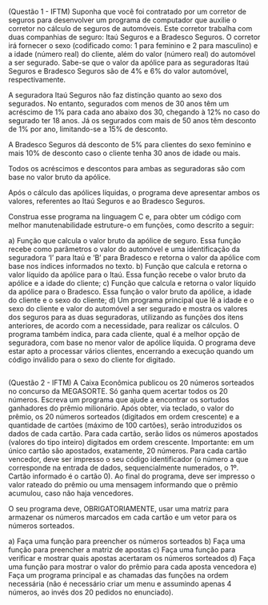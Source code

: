 (Questão 1 - IFTM) Suponha que você foi contratado por um corretor de seguros para desenvolver um programa de computador que auxilie o corretor no cálculo de seguros de automóveis. Este corretor trabalha com duas companhias de seguro: Itaú Seguros e a Bradesco Seguros. O corretor irá fornecer o sexo (codificado como: 1 para feminino e 2 para masculino) e a idade (número real) do cliente, além do valor (número real) do automóvel a ser segurado. Sabe-se que o valor da apólice para as seguradoras Itaú Seguros e Bradesco Seguros são de 4% e 6% do valor automóvel, respectivamente.

A seguradora Itaú Seguros não faz distinção quanto ao sexo dos segurados. No entanto, segurados com menos de 30 anos têm um acréscimo de 1% para cada ano abaixo dos 30, chegando à 12% no caso do segurado ter 18 anos. Já os segurados com mais de 50 anos têm desconto de 1% por ano, limitando-se a 15% de desconto.

A Bradesco Seguros dá desconto de 5% para clientes do sexo feminino e mais 10% de desconto caso o cliente tenha 30 anos de idade ou mais.

Todos os acréscimos e descontos para ambas as seguradoras são com base no valor bruto da apólice. 

Após o cálculo das apólices líquidas, o programa deve apresentar ambos os valores, referentes ao Itaú Seguros e ao Bradesco Seguros.

Construa esse programa na linguagem C e, para obter um código com melhor manutenabilidade estruture-o em funções, como descrito a seguir:

a)    Função que calcula o valor bruto da apólice de seguro. Essa função recebe como parâmetros o valor do automóvel e uma identificação da seguradora ‘I’ para Itaú e ‘B’ para Bradesco e retorna o valor da apólice com base nos índices informados no texto.
b)    Função que calcula e retorna o valor líquido da apólice para o Itaú. Essa função recebe o valor bruto da apólice e a idade do cliente;
c)    Função que calcula e retorna o valor líquido da apólice para o Bradesco. Essa função o valor bruto da apólice, a idade do cliente e o sexo do cliente;
d)    Um programa principal que lê a idade e o sexo do cliente e valor do automóvel a ser segurado e mostra os valores dos seguros para as duas seguradoras, utilizando as funções dos itens anteriores, de acordo com a necessidade, para realizar os cálculos. O programa também indica, para cada cliente, qual é a melhor opção de seguradora, com base no menor valor de apólice líquida. O programa deve estar apto a processar vários clientes, encerrando a execução quando um código inválido para o sexo do cliente for digitado.

##

(Questão 2 - IFTM) A Caixa Econômica publicou os 20 números sorteados no concurso da MEGASORTE. Só ganha quem acertar todos os 20 números. Escreva um programa que ajude a encontrar os sortudos ganhadores do prêmio milionário. Após obter, via teclado, o valor do prêmio, os 20 números sorteados (digitados em ordem crescente) e a quantidade de cartões (máximo de 100 cartões), serão introduzidos os dados de cada cartão. Para cada cartão, serão lidos os números apostados (valores do tipo inteiro) digitados em ordem crescente. Importante: em um único cartão são apostados, exatamente, 20 números. Para cada cartão vencedor, deve ser impresso o seu código identificador (o número a que corresponde na entrada de dados, sequencialmente numerados, o 1º. Cartão informado é o cartão 0). Ao final do programa, deve ser impresso o valor rateado do prêmio ou uma mensagem informando que o prêmio acumulou, caso não haja vencedores.

O seu programa deve, OBRIGATORIAMENTE, usar uma matriz para armazenar os números marcados em cada cartão e um vetor para os números sorteados.

a)    Faça uma função para preencher os números sorteados
b)    Faça uma função para preencher a matriz de apostas
c)    Faça uma função para verificar e mostrar quais apostas acertaram os números sorteados
d)    Faça uma função para mostrar o valor do prêmio para cada aposta vencedora
e)    Faça um programa principal e as chamadas das funções na ordem necessária (não é necessário criar um menu e assumindo apenas 4 números, ao invés dos 20 pedidos no enunciado).